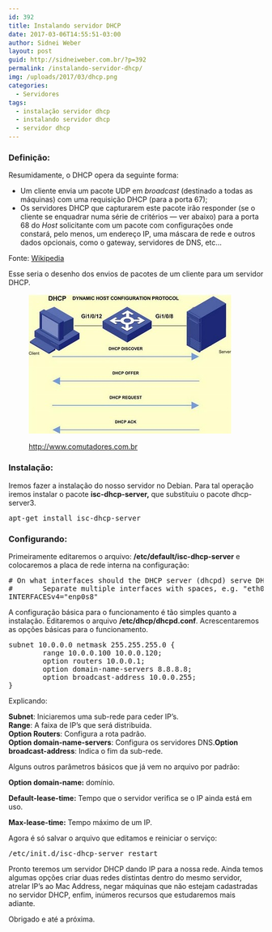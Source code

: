 ```yaml
---
id: 392
title: Instalando servidor DHCP
date: 2017-03-06T14:55:51-03:00
author: Sidnei Weber
layout: post
guid: http://sidneiweber.com.br/?p=392
permalink: /instalando-servidor-dhcp/
img: /uploads/2017/03/dhcp.png
categories:
  - Servidores
tags:
  - instalação servidor dhcp
  - instalando servidor dhcp
  - servidor dhcp
---
```

### Definição:

Resumidamente, o DHCP opera da seguinte forma:

  * Um cliente envia um pacote UDP em _broadcast_ (destinado a todas as máquinas) com uma requisição DHCP (para a porta 67);
  * Os servidores DHCP que capturarem este pacote irão responder (se o cliente se enquadrar numa série de critérios — ver abaixo) para a porta 68 do _Host_ solicitante com um pacote com configurações onde constará, pelo menos, um endereço IP, uma máscara de rede e outros dados opcionais, como o gateway, servidores de DNS, etc&#8230;

Fonte: <a href="https://pt.wikipedia.org/wiki/Dynamic_Host_Configuration_Protocol" target="_blank">Wikipedia</a>

Esse seria o desenho dos envios de pacotes de um cliente para um servidor DHCP.<figure id="attachment_395" aria-describedby="caption-attachment-395" style="width: 400px" class="wp-caption alignnone">

<img class="size-full wp-image-395" src="/assets/img/uploads/2017/03/dhcp.jpg" /> <figcaption id="caption-attachment-395" class="wp-caption-text">http://www.comutadores.com.br</figcaption></figure> 

### Instalação:

Iremos fazer a instalação do nosso servidor no Debian. Para tal operação iremos instalar o pacote **isc-dhcp-server,** que substituiu o pacote dhcp-server3.

<pre class="lang:sh decode:true ">apt-get install isc-dhcp-server</pre>

### Configurando:

Primeiramente editaremos o arquivo: **/etc/default/isc-dhcp-server** e colocaremos a placa de rede interna na configuração:

<pre class="lang:default decode:true"># On what interfaces should the DHCP server (dhcpd) serve DHCP requests?
#       Separate multiple interfaces with spaces, e.g. "eth0 eth1".
INTERFACESv4="enp0s8"
</pre>

A configuração básica para o funcionamento é tão simples quanto a instalação. Editaremos o arquivo **/etc/dhcp/dhcpd.conf**. Acrescentaremos as opções básicas para o funcionamento.

<pre class="lang:sh decode:true">subnet 10.0.0.0 netmask 255.255.255.0 {
        range 10.0.0.100 10.0.0.120;
        option routers 10.0.0.1;
        option domain-name-servers 8.8.8.8;
        option broadcast-address 10.0.0.255;
}
</pre>

Explicando:

**Subnet**: Iniciaremos uma sub-rede para ceder IP&#8217;s.  
**Range**: A faixa de IP&#8217;s que será distribuida.  
**Option Routers**: Configura a rota padrão.  
**Option domain-name-servers**: Configura os servidores DNS.**Option broadcast-address**: Indica o fim da sub-rede.

Alguns outros parâmetros básicos que já vem no arquivo por padrão:

**Option domain-name:** domínio.

**Default-lease-time:** Tempo que o servidor verifica se o IP ainda está em uso.

**Max-lease-time:** Tempo máximo de um IP.

Agora é só salvar o arquivo que editamos e reiniciar o serviço:

<pre class="lang:sh decode:true ">/etc/init.d/isc-dhcp-server restart</pre>

Pronto teremos um servidor DHCP dando IP para a nossa rede. Ainda temos algumas opções criar duas redes distintas dentro do mesmo servidor, atrelar IP&#8217;s ao Mac Address, negar máquinas que não estejam cadastradas no servidor DHCP, enfim, inúmeros recursos que estudaremos mais adiante.

Obrigado e até a próxima.
